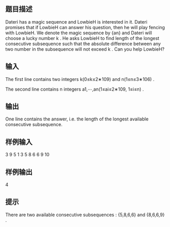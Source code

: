 ## 题目描述
Dateri has a magic sequence and LowbieH is interested in it. Dateri promises that if LowbieH can answer his question, then he will play fencing with LowbieH. We denote the magic sequence by {an}
and Dateri will choose a lucky number k
. He asks LowbieH to find length of the longest consecutive subsequence such that the absolute difference between any two number in the subsequence will not exceed k
. Can you help LowbieH?

## 输入
The first line contains two integers k(0≤k≤2∗109)
and n(1≤n≤3∗106)
.

The second line contains n
integers a1,⋯,an(1≤ai≤2∗109, 1≤i≤n)
.

## 输出
One line contains the answer, i.e. the length of the longest available consecutive subsequence.

## 样例输入
3 9
5 1 3 5 8 6 6 9 10
## 样例输出
4
## 提示

There are two available consecutive subsequences : {5,8,6,6}
and {8,6,6,9}
.
